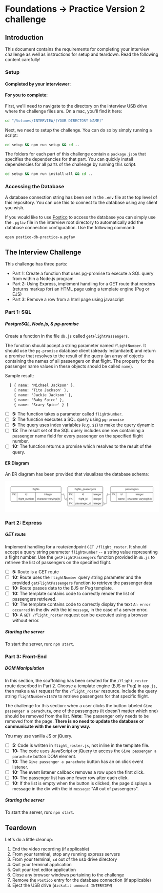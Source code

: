 # Foundations -> Practice Version 2 challenge

## Introduction

This document contains the requirements for completing your interview challenge as well as instructions for setup and teardown. Read the following content carefully!

### Setup

#### Completed by your interviewer:


#### For you to complete:
First, we'll need to navigate to the directory on the interview USB drive where the challenge files are. On a mac, you'll find it here:

```sh
cd "/Volumes/INTERVIEW/[YOUR DIRECTORY NAME]"
```

Next, we need to setup the challenge. You can do so by simply running a script:

```sh
cd setup && npm run setup && cd ..
```

The folders for each part of this challenge contain a `package.json` that specifies the dependencies for that part. You can quickly install dependencies for all parts of the challenge by running this script:

```sh
cd setup && npm run install:all && cd ..
```


### Accessing the Database

A database connection string has been set in the `.env` file at the top level of this repository. You can use this to connect to the database using any client you wish.

If you would like to use [Postico](https://eggerapps.at/postico) to access the database you can simply use the `.pgfav` file in the interview root directory to automatically add the database connection configuration. Use the following command:

```sh
open postico-db-practice-a.pgfav
```

## The Interview Challenge

This challenge has three parts:

- Part 1: Create a function that uses pg-promise to execute a SQL query from within a Node.js program
- Part 2: Using Express, implement handling for a GET route that renders (returns markup for) an HTML page using a template engine (Pug or EJS)
- Part 3: Remove a row from a html page using javascript

### Part 1: SQL

##### PostgreSQL, Node.js, & pg-promise

Create a function in the file `db.js` called `getFlightPassengers`.

The function should accept a string parameter named `flightNumber`. It should use the `pg-promise` database client (already instantiated) and return a promise that resolves to the result of the query (an array of objects containing the names of all passengers on that flight. The property for the passenger name values in these objects should be called `name`).

Sample result:

```
  [ { name: 'Michael Jackson' },
    { name: 'Tito Jackson' },
    { name: 'Jackie Jackson' },
    { name: 'Baby Spice' },
    { name: 'Scary Spice' } ]
```

- [ ] __5:__ The function takes a parameter called `flightNumber`.
- [ ] __5:__ The function executes a SQL query using `pg-promise`
- [ ] __5:__ The query uses index variables (e.g. `$1`) to make the query dynamic
- [ ] __15:__ The result set of the SQL query includes one row containing a passenger name field for every passenger on the specified flight number.
- [ ] __10:__ The function returns a promise which resolves to the result of the query.

#### ER Diagram

An ER diagram has been provided that visualizes the database schema:

![ER Diagram](/part-1/flights_ERD.png)

### Part 2: Express

##### GET route

Implement handling for a route/endpoint `GET /flight_roster`. It should accept a query string parameter `flightNumber` -- a string value representing a flight number. Use the `getFlightPassengers` function provided in `db.js` to retrieve the list of passengers on the specified flight.

- [ ] __5:__ Route is a GET route
- [ ] __10:__ Route uses the `flightNumber` query string parameter and the provided `getFlightPassengers` function to retrieve the passenger data
- [ ] __10:__ Route passes data to the EJS or Pug template.
- [ ] __10:__ The template contains code to correctly render the list of passengers retrieved.
- [ ] __10:__ The template contains code to correctly display the text `An error occurred` in the div with the id `message`, in the case of a server error.
- [ ] __10:__ A `GET /flight_roster` request can be executed using a browser without error.

##### Starting the server

To start the server, run: `npm start`.

### Part 3: Front-End

##### DOM Manipulation

In this section, the scaffolding has been created for the `/flight_roster` route described in Part 2. Choose a template engine (EJS or Pug) in `app.js`, then make a `GET` request for the `/flight_roster` resource. Include the query string `flightNumber=1147A` to retrieve passengers for that specific flight.

The challenge for this section: when a user clicks the button labeled `Give passenger a parachute`, one of the passengers (it doesn't matter which one) should be removed from the list. __Note__: The passenger only needs to be removed from the page. __There is no need to update the database or communicate with the server in any way.__

You may use vanilla JS or jQuery.

- [ ] __5:__ Code is written in `flight_roster.js`, not inline in the template file.
- [ ] __10:__ The code uses JavaScript or jQuery to access the `Give passenger a parachute` button DOM element.
- [ ] __10:__ The `Give passenger a parachute` button has an on click event listener.
- [ ] __10:__ The event listener callback removes a row upon the first click.
- [ ] __10:__ The passenger list has one fewer row after each click.
- [ ] __10:__ If the list is empty when the button is clicked, the page displays a message in the div with the id `message`: "All out of passengers".

##### Starting the server

To start the server, run: `npm start`.

## Teardown

Let's do a little cleanup:

1. End the video recording (if applicable)
2. From your terminal, stop any running express servers
3. From your terminal, `cd` out of the usb drive directory
4. Quit your terminal application
5. Quit your text editor application
6. Close any browser windows pertaining to the challenge
7. Remove the `Postico` entry for the database connection (if applicable)
8. Eject the USB drive (`diskutil unmount INTERVIEW`)
